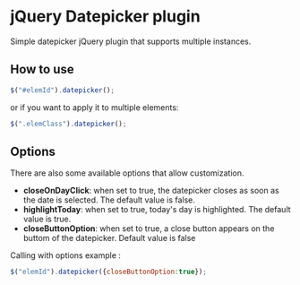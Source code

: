 jQuery Datepicker plugin
========================

Simple datepicker jQuery plugin that supports multiple instances.

How to use
----------

```js
$("#elemId").datepicker();
```

or if you want to apply it to multiple elements:

```js
$(".elemClass").datepicker();
```

Options
-------

There are also some available options that allow customization.

- **closeOnDayClick**: when set to true, the datepicker closes as soon as the date is selected. The default value is false.
- **highlightToday**: when set to true, today's day is highlighted. The default value is true.
- **closeButtonOption**: when set to true, a close button appears on the buttom of the datepicker. Default value is false

Calling with options example :

```js
$("elemId").datepicker({closeButtonOption:true});
```
